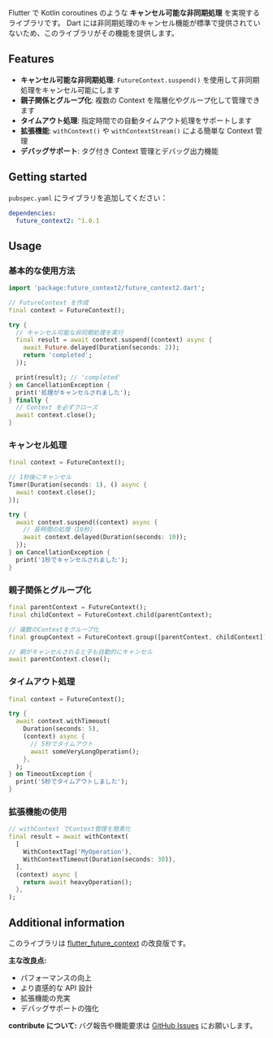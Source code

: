 Flutter で Kotlin coroutines のような **キャンセル可能な非同期処理** を実現するライブラリです。
Dart には非同期処理のキャンセル機能が標準で提供されていないため、このライブラリがその機能を提供します。

## Features

- **キャンセル可能な非同期処理**: `FutureContext.suspend()` を使用して非同期処理をキャンセル可能にします
- **親子関係とグループ化**: 複数の Context を階層化やグループ化して管理できます
- **タイムアウト処理**: 指定時間での自動タイムアウト処理をサポートします
- **拡張機能**: `withContext()` や `withContextStream()` による簡単な Context 管理
- **デバッグサポート**: タグ付き Context 管理とデバッグ出力機能

## Getting started

`pubspec.yaml` にライブラリを追加してください：

```yaml
dependencies:
  future_context2: ^1.0.1
```

## Usage

### 基本的な使用方法

```dart
import 'package:future_context2/future_context2.dart';

// FutureContext を作成
final context = FutureContext();

try {
  // キャンセル可能な非同期処理を実行
  final result = await context.suspend((context) async {
    await Future.delayed(Duration(seconds: 2));
    return 'completed';
  });

  print(result); // 'completed'
} on CancellationException {
  print('処理がキャンセルされました');
} finally {
  // Context を必ずクローズ
  await context.close();
}
```

### キャンセル処理

```dart
final context = FutureContext();

// 1秒後にキャンセル
Timer(Duration(seconds: 1), () async {
  await context.close();
});

try {
  await context.suspend((context) async {
    // 長時間の処理（10秒）
    await context.delayed(Duration(seconds: 10));
  });
} on CancellationException {
  print('1秒でキャンセルされました');
}
```

### 親子関係とグループ化

```dart
final parentContext = FutureContext();
final childContext = FutureContext.child(parentContext);

// 複数のContextをグループ化
final groupContext = FutureContext.group([parentContext, childContext]);

// 親がキャンセルされると子も自動的にキャンセル
await parentContext.close();
```

### タイムアウト処理

```dart
final context = FutureContext();

try {
  await context.withTimeout(
    Duration(seconds: 5),
    (context) async {
      // 5秒でタイムアウト
      await someVeryLongOperation();
    },
  );
} on TimeoutException {
  print('5秒でタイムアウトしました');
}
```

### 拡張機能の使用

```dart
// withContext でContext管理を簡素化
final result = await withContext(
  [
    WithContextTag('MyOperation'),
    WithContextTimeout(Duration(seconds: 30)),
  ],
  (context) async {
    return await heavyOperation();
  },
);
```

## Additional information

このライブラリは [flutter_future_context](https://github.com/vivitainc/flutter_future_context) の改良版です。

**主な改良点:**

- パフォーマンスの向上
- より直感的な API 設計
- 拡張機能の充実
- デバッグサポートの強化

**contribute について:**
バグ報告や機能要求は [GitHub Issues](https://github.com/eaglesakura/flutter_armyknife/issues) にお願いします。
